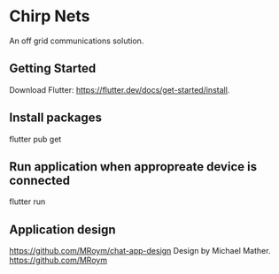 # Chirp Nets

An off grid communications solution.

## Getting Started

Download Flutter: https://flutter.dev/docs/get-started/install.

## Install packages

flutter pub get

## Run application when appropreate device is connected

flutter run


## Application design 

https://github.com/MRoym/chat-app-design
Design by Michael Mather.
https://github.com/MRoym
